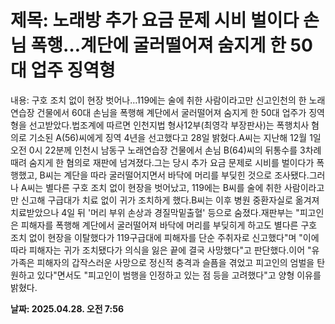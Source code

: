 # **제목: 노래방 추가 요금 문제 시비 벌이다 손님 폭행…계단에 굴러떨어져 숨지게 한 50대 업주 징역형**

  내용: 구호 조치 없이 현장 벗어나…119에는 술에 취한 사람이라고만 신고인천의 한 노래연습장 건물에서 60대 손님을 폭행해 계단에서 굴러떨어져 숨지게 한 50대 업주가 징역형을 선고받았다.법조계에 따르면 인천지법 형사12부(최영각 부장판사)는 폭행치사 혐의로 기소된 A(56)씨에게 징역 4년을 선고했다고 28일 밝혔다.A씨는 지난해 12월 1일 오전 0시 22분께 인천시 남동구 노래연습장 건물에서 손님 B(64)씨의 뒤통수를 3차례 때려 숨지게 한 혐의로 재판에 넘겨졌다.그는 당시 추가 요금 문제로 시비를 벌이다가 폭행했고, B씨는 계단을 따라 굴러떨어지면서 바닥에 머리를 부딪힌 것으로 조사됐다.그러나 A씨는 별다른 구호 조치 없이 현장을 벗어났고, 119에는 B씨를 술에 취한 사람이라고만 신고해 구급대가 치료 없이 귀가 조치하게 했다.B씨는 이후 병원 중환자실로 옮겨져 치료받았으나 4일 뒤 '머리 부위 손상과 경질막밑출혈' 등으로 숨졌다.재판부는 "피고인은 피해자를 폭행해 계단에서 굴러떨어져 바닥에 머리를 부딪히게 하고도 별다른 구호 조치 없이 현장을 이탈했다가 119구급대에 피해자를 단순 주취자로 신고했다"며 "이에 따라 피해자는 귀가 조치됐다가 의식을 잃은 끝에 결국 사망했다"고 판단했다.이어 "유가족은 피해자의 갑작스러운 사망으로 정신적 충격과 슬픔을 겪었고 피고인의 엄벌을 탄원하고 있다"면서도 "피고인이 범행을 인정하고 있는 점 등을 고려했다"고 양형 이유를 밝혔다.

  **날짜: 2025.04.28. 오전 7:56**